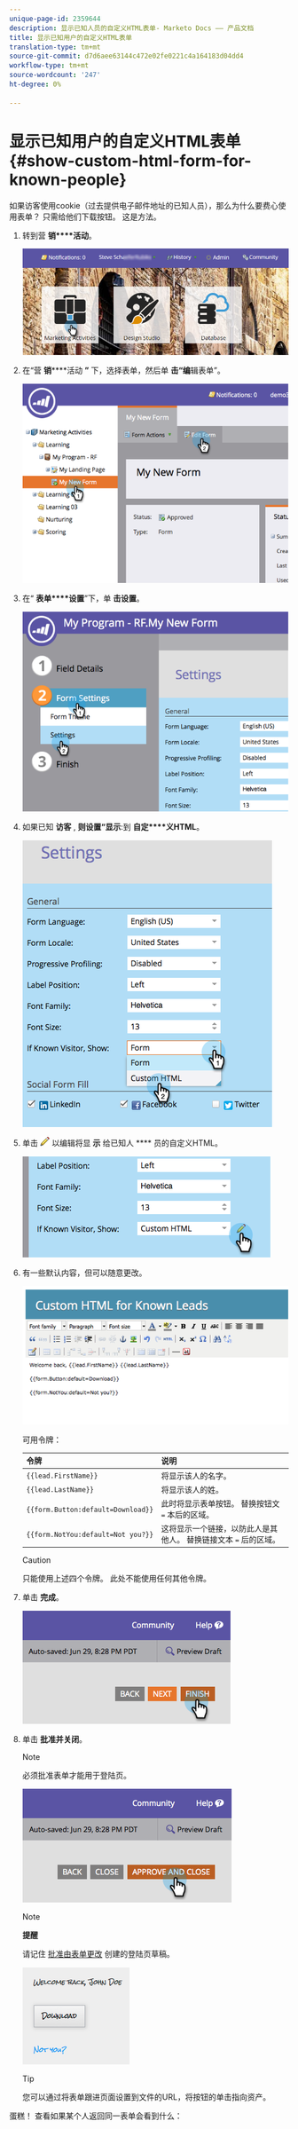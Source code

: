 ```yaml
---
unique-page-id: 2359644
description: 显示已知人员的自定义HTML表单- Marketo Docs —— 产品文档
title: 显示已知用户的自定义HTML表单
translation-type: tm+mt
source-git-commit: d7d6aee63144c472e02fe0221c4a164183d04dd4
workflow-type: tm+mt
source-wordcount: '247'
ht-degree: 0%

---
```



# 显示已知用户的自定义HTML表单 {#show-custom-html-form-for-known-people}

如果访客使用cookie（过去提供电子邮件地址的已知人员），那么为什么要费心使用表单？ 只需给他们下载按钮。 这是方法。

1. 转到营 **销****活动**。

   ![](assets/login-marketing-activities-5.png)

1. 在“营 **销******&#x200B;活动 **”** 下，选择表单，然后单 **击“编**&#x200B;辑表单”。

   ![](assets/image2014-9-15-12-3a24-3a6.png)

1. 在“ **表单****设置**”下，单 **击设置**。

   ![](assets/image2014-9-15-12-3a24-3a36.png)

1. 如果已知 **访客** , **则设置“显示**:到 **自定****义HTML**。

   ![](assets/image2014-9-15-12-3a24-3a59.png)

1. 单击 ![-](assets/image2014-9-25-14-3a1-3a26.png) 以编辑将显 **示** 给已知人 **** 员的自定义HTML。

   ![](assets/image2014-9-15-12-3a25-3a38.png)

1. 有一些默认内容，但可以随意更改。

   ![](assets/image2014-9-15-12-3a25-3a49.png)

   可用令牌：

   | 令牌 | 说明 |
   |---|---|
   | `{{lead.FirstName}}` | 将显示该人的名字。 |
   | `{{lead.LastName}}` | 将显示该人的姓。 |
   | `{{form.Button:default=Download}}` | 此时将显示表单按钮。 替换按钮文 `=` 本后的区域。 |
   | `{{form.NotYou:default=Not you?}}` | 这将显示一个链接，以防此人是其他人。 替换链接文本 `=` 后的区域。 |

   >[!CAUTION]
   >
   >只能使用上述四个令牌。 此处不能使用任何其他令牌。

1. 单击 **完成**。

   ![](assets/image2014-9-15-12-3a27-3a25.png)

1. 单击 **批准并关闭**。

   >[!NOTE]
   >
   >必须批准表单才能用于登陆页。

   ![](assets/image2014-9-15-12-3a27-3a53.png)

   >[!NOTE]
   >
   >**提醒**
   >
   >
   >请记住 [批准由表单更改](../../../../product-docs/demand-generation/landing-pages/understanding-landing-pages/approve-unapprove-or-delete-a-landing-page.md) 创建的登陆页草稿。

   ![](assets/image2014-9-15-12-3a28-3a12.png)

   >[!TIP]
   >
   >您可以通过将表单跟进页面设置到文件的URL，将按钮的单击指向资产。

蛋糕！ 查看如果某个人返回同一表单会看到什么：